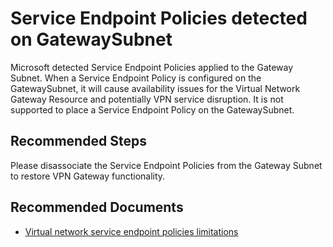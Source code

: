 <properties
pageTitle="Service Endpoint Policies detected on GatewaySubnet"
description="Service Endpoint Policies detected on GatewaySubnet"
infoBubbleText="Service Endpoint Policies detected on GatewaySubnet"
service="microsoft.network"
resource="VirtualNetworkGateway"
authors="stegag"
ms.author="stegag"
displayOrder="10"
articleId="ServiceEndpointPolicy-on-GatewaySubnet"
diagnosticScenario="ServiceEndpointPolicy-on-GatewaySubnet"
selfHelpType="Diagnostics"
supportTopicIds="4427d63a-aeb1-8a8b-434c-f93de806bd3c,ce423144-c8f2-ba63-dcf5-76ae2658b584,c66265ed-a6a1-b155-34a4-6f7116757910,caf1656c-c7d0-6086-16ca-5801f401bb7e"
resourceTags="windows"
productPesIds="16094"
cloudEnvironments="Public, Fairfax, usnat, ussec"
ownershipId="CloudNet_AzureVPNGateway"
/>
# Service Endpoint Policies detected on GatewaySubnet

<!--issueDescription-->
Microsoft detected Service Endpoint Policies applied to the Gateway Subnet. When a Service Endpoint Policy is configured on the GatewaySubnet, it will cause availability issues for the Virtual Network Gateway Resource and potentially VPN service disruption. It is not supported to place a Service Endpoint Policy on the GatewaySubnet.
<!--/issueDescription-->

## **Recommended Steps**

Please disassociate the Service Endpoint Policies from the Gateway Subnet to restore VPN Gateway functionality.

## **Recommended Documents**

* [Virtual network service endpoint policies limitations](https://docs.microsoft.com/azure/virtual-network/virtual-network-service-endpoint-policies-overview#limitations)
